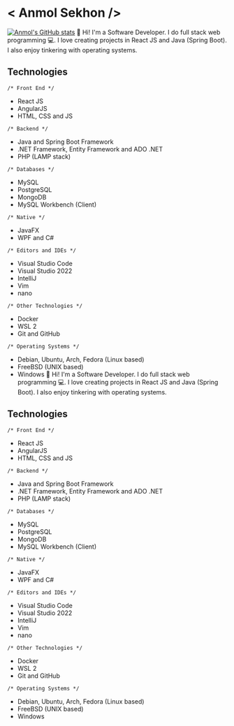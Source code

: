 # < Anmol Sekhon />

[![Anmol's GitHub stats](https://github-readme-stats.vercel.app/api?username=anmolsekhon590)](https://github.com/anuraghazra/github-readme-stats)
👋 Hi! I'm a Software Developer. I do full stack web programming 💻. I love creating projects in React JS  and Java (Spring Boot). I also enjoy tinkering with operating systems.   

## Technologies
```/* Front End */```
- React JS
- AngularJS
- HTML, CSS and JS

```/* Backend */ ```
- Java and Spring Boot Framework
- .NET Framework, Entity Framework and ADO .NET
- PHP (LAMP stack)

```/* Databases */```
- MySQL
- PostgreSQL
- MongoDB
- MySQL Workbench (Client)

```/* Native */```
- JavaFX
- WPF and C#

```/* Editors and IDEs */```
- Visual Studio Code
- Visual Studio 2022
- IntelliJ
- Vim
- nano

```/* Other Technologies */ ```
- Docker
- WSL 2
- Git and GitHub

```/* Operating Systems */```
- Debian, Ubuntu, Arch, Fedora (Linux based)
- FreeBSD (UNIX based)
- Windows
👋 Hi! I'm a Software Developer. I do full stack web programming 💻. I love creating projects in React JS  and Java (Spring Boot). I also enjoy tinkering with operating systems.   

## Technologies
```/* Front End */```
- React JS
- AngularJS
- HTML, CSS and JS

```/* Backend */ ```
- Java and Spring Boot Framework
- .NET Framework, Entity Framework and ADO .NET
- PHP (LAMP stack)

```/* Databases */```
- MySQL
- PostgreSQL
- MongoDB
- MySQL Workbench (Client)

```/* Native */```
- JavaFX
- WPF and C#

```/* Editors and IDEs */```
- Visual Studio Code
- Visual Studio 2022
- IntelliJ
- Vim
- nano

```/* Other Technologies */ ```
- Docker
- WSL 2
- Git and GitHub

```/* Operating Systems */```
- Debian, Ubuntu, Arch, Fedora (Linux based)
- FreeBSD (UNIX based)
- Windows
